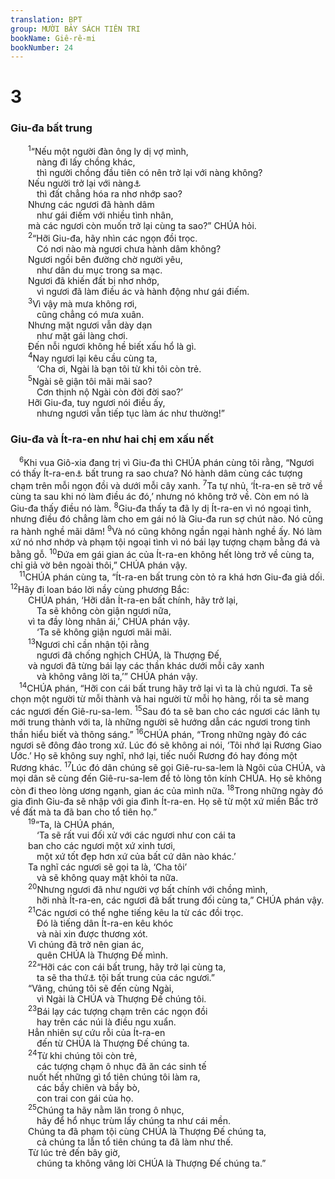 ```yaml
---
translation: BPT
group: MƯỜI BẢY SÁCH TIÊN TRI
bookName: Giê-rê-mi 
bookNumber: 24
---
```


<div class="title"><h1>3</h1><h3>Giu-đa bất trung</h3></div>
<span class="verse gie_3_1">  <sup>1</sup>“Nếu một người đàn ông ly dị vợ mình,<br/>   nàng đi lấy chồng khác,<br/>   thì người chồng đầu tiên có nên trở lại với nàng không?<br/>  Nếu người trở lại với nàng<a data-toggle="tooltip" data-placement="bottom" title="Luật Mô-se cấm không cho người đàn ông kết hôn lại với người đàn bà mình đã ly dị nếu người ấy đã là vợ của một người khác. Xem Phục 24:1-4.">⚓</a><br/>   thì đất chẳng hóa ra nhơ nhớp sao?<br/>  Nhưng các ngươi đã hành dâm<br/>   như gái điếm với nhiều tình nhân,<br/>  mà các ngươi còn muốn trở lại cùng ta sao?” CHÚA hỏi.<br/></span>
<span class="verse gie_3_2">  <sup>2</sup>“Hỡi Giu-đa, hãy nhìn các ngọn đồi trọc.<br/>   Có nơi nào mà ngươi chưa hành dâm không?<br/>  Ngươi ngồi bên đường chờ người yêu,<br/>   như dân du mục trong sa mạc.<br/>  Ngươi đã khiến đất bị nhơ nhớp,<br/>   vì ngươi đã làm điều ác và hành động như gái điếm.<br/></span>
<span class="verse gie_3_3">  <sup>3</sup>Vì vậy mà mưa không rơi,<br/>   cũng chẳng có mưa xuân.<br/>  Nhưng mặt ngươi vẫn dày dạn<br/>   như mặt gái làng chơi.<br/>  Đến nỗi ngươi không hề biết xấu hổ là gì.<br/></span>
<span class="verse gie_3_4">  <sup>4</sup>Nay ngươi lại kêu cầu cùng ta,<br/>   ‘Cha ơi, Ngài là bạn tôi từ khi tôi còn trẻ.<br/></span>
<span class="verse gie_3_5">  <sup>5</sup>Ngài sẽ giận tôi mãi mãi sao?<br/>   Cơn thịnh nộ Ngài còn đời đời sao?’<br/>  Hỡi Giu-đa, tuy ngươi nói điều ấy,<br/>   nhưng ngươi vẫn tiếp tục làm ác như thường!”<br/></span>
<div class="title"><h3>Giu-đa và Ít-ra-en như hai chị em xấu nết</h3></div>
<span class="verse gie_3_6"> <sup>6</sup>Khi vua Giô-xia đang trị vì Giu-đa thì CHÚA phán cùng tôi rằng, “Ngươi có thấy Ít-ra-en<a data-toggle="tooltip" data-placement="bottom" title="Ở đây từ ngữ Ít-ra-en ám chỉ vương quốc Ít-ra-en ở phía Bắc. Ít-ra-en bị quân A-xy-ri tiêu diệt khoảng 100 năm trước thời kỳ của Giê-rê-mi.">⚓</a> bất trung ra sao chưa? Nó hành dâm cùng các tượng chạm trên mỗi ngọn đồi và dưới mỗi cây xanh.</span>
<span class="verse gie_3_7"><sup>7</sup>Ta tự nhủ, ‘Ít-ra-en sẽ trở về cùng ta sau khi nó làm điều ác đó,’ nhưng nó không trở về. Còn em nó là Giu-đa thấy điều nó làm.</span>
<span class="verse gie_3_8"><sup>8</sup>Giu-đa thấy ta đã ly dị Ít-ra-en vì nó ngoại tình, nhưng điều đó chẳng làm cho em gái nó là Giu-đa run sợ chút nào. Nó cũng ra hành nghề mãi dâm!</span>
<span class="verse gie_3_9"><sup>9</sup>Và nó cũng không ngần ngại hành nghề ấy. Nó làm xứ nó nhơ nhớp và phạm tội ngoại tình vì nó bái lạy tượng chạm bằng đá và bằng gỗ.</span>
<span class="verse gie_3_10"><sup>10</sup>Đứa em gái gian ác của Ít-ra-en không hết lòng trở về cùng ta, chỉ giả vờ bên ngoài thôi,” CHÚA phán vậy.<br/></span>
<span class="verse gie_3_11"> <sup>11</sup>CHÚA phán cùng ta, “Ít-ra-en bất trung còn tỏ ra khá hơn Giu-đa giả dối.</span>
<span class="verse gie_3_12"><sup>12</sup>Hãy đi loan báo lời nầy cùng phương Bắc:<br/>  CHÚA phán, ‘Hỡi dân Ít-ra-en bất chính, hãy trở lại,<br/>   Ta sẽ không còn giận ngươi nữa,<br/>  vì ta đầy lòng nhân ái,’ CHÚA phán vậy.<br/>   ‘Ta sẽ không giận ngươi mãi mãi.<br/></span>
<span class="verse gie_3_13">  <sup>13</sup>Ngươi chỉ cần nhận tội rằng<br/>   ngươi đã chống nghịch CHÚA, là Thượng Đế,<br/>  và ngươi đã từng bái lạy các thần khác dưới mỗi cây xanh<br/>   và không vâng lời ta,’” CHÚA phán vậy.<br/></span>
<span class="verse gie_3_14"> <sup>14</sup>CHÚA phán, “Hỡi con cái bất trung hãy trở lại vì ta là chủ ngươi. Ta sẽ chọn một người từ mỗi thành và hai người từ mỗi họ hàng, rồi ta sẽ mang các ngươi đến Giê-ru-sa-lem.</span>
<span class="verse gie_3_15"><sup>15</sup>Sau đó ta sẽ ban cho các ngươi các lãnh tụ mới trung thành với ta, là những người sẽ hướng dẫn các ngươi trong tinh thần hiểu biết và thông sáng.”</span>
<span class="verse gie_3_16"><sup>16</sup>CHÚA phán, “Trong những ngày đó các ngươi sẽ đông đảo trong xứ. Lúc đó sẽ không ai nói, ‘Tôi nhớ lại Rương Giao Ước.’ Họ sẽ không suy nghĩ, nhớ lại, tiếc nuối Rương đó hay đóng một Rương khác.</span>
<span class="verse gie_3_17"><sup>17</sup>Lúc đó dân chúng sẽ gọi Giê-ru-sa-lem là Ngôi của CHÚA, và mọi dân sẽ cùng đến Giê-ru-sa-lem để tỏ lòng tôn kính CHÚA. Họ sẽ không còn đi theo lòng ương ngạnh, gian ác của mình nữa.</span>
<span class="verse gie_3_18"><sup>18</sup>Trong những ngày đó gia đình Giu-đa sẽ nhập với gia đình Ít-ra-en. Họ sẽ từ một xứ miền Bắc trở về đất mà ta đã ban cho tổ tiên họ.”<br/></span>
<span class="verse gie_3_19">  <sup>19</sup>“Ta, là CHÚA phán,<br/>   ‘Ta sẽ rất vui đối xử với các ngươi như con cái ta<br/>  ban cho các ngươi một xứ xinh tươi,<br/>   một xứ tốt đẹp hơn xứ của bất cứ dân nào khác.’<br/>  Ta nghĩ các ngươi sẽ gọi ta là, ‘Cha tôi’<br/>   và sẽ không quay mặt khỏi ta nữa.<br/></span>
<span class="verse gie_3_20">  <sup>20</sup>Nhưng ngươi đã như người vợ bất chính với chồng mình,<br/>   hỡi nhà Ít-ra-en, các ngươi đã bất trung đối cùng ta,” CHÚA phán vậy.<br/></span>
<span class="verse gie_3_21">  <sup>21</sup>Các ngươi có thể nghe tiếng kêu la từ các đồi trọc.<br/>   Đó là tiếng dân Ít-ra-en kêu khóc<br/>   và nài xin được thương xót.<br/>  Vì chúng đã trở nên gian ác,<br/>   quên CHÚA là Thượng Đế mình.<br/></span>
<span class="verse gie_3_22">  <sup>22</sup>“Hỡi các con cái bất trung, hãy trở lại cùng ta,<br/>   ta sẽ tha thứ<a data-toggle="tooltip" data-placement="bottom" title="Nguyên văn, “chữa lành.”">⚓</a> tội bất trung của các ngươi.”<br/>  “Vâng, chúng tôi sẽ đến cùng Ngài,<br/>   vì Ngài là CHÚA và Thượng Đế chúng tôi.<br/></span>
<span class="verse gie_3_23">  <sup>23</sup>Bái lạy các tượng chạm trên các ngọn đồi<br/>   hay trên các núi là điều ngu xuẩn.<br/>  Hẳn nhiên sự cứu rỗi của Ít-ra-en<br/>   đến từ CHÚA là Thượng Đế chúng ta.<br/></span>
<span class="verse gie_3_24">  <sup>24</sup>Từ khi chúng tôi còn trẻ,<br/>   các tượng chạm ô nhục đã ăn các sinh tế<br/>  nuốt hết những gì tổ tiên chúng tôi làm ra,<br/>   các bầy chiên và bầy bò,<br/>   con trai con gái của họ.<br/></span>
<span class="verse gie_3_25">  <sup>25</sup>Chúng ta hãy nằm lăn trong ô nhục,<br/>   hãy để hổ nhục trùm lấy chúng ta như cái mền.<br/>  Chúng ta đã phạm tội cùng CHÚA là Thượng Đế chúng ta,<br/>   cả chúng ta lẫn tổ tiên chúng ta đã làm như thế.<br/>  Từ lúc trẻ đến bây giờ,<br/>   chúng ta không vâng lời CHÚA là Thượng Đế chúng ta.”<br/></span>
